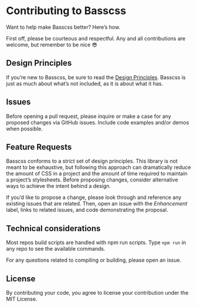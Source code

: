 # Contributing to Basscss

Want to help make Basscss better? Here’s how.

First off, please be courteous and respectful.
Any and all contributions are welcome, but remember to be nice :sunglasses:

## Design Principles

If you’re new to Basscss, be sure to read the [Design Principles](docs/DesignPrinciples.md).
Basscss is just as much about what’s not included, as it is about what it has.

## Issues

Before opening a pull request, please inquire or make a case for any proposed changes via GitHub issues.
Include code examples and/or demos when possible.

## Feature Requests

Basscss conforms to a strict set of design principles.
This library is not meant to be exhaustive, but following this approach can dramatically reduce the amount of CSS in a project and the amount of time required to maintain a project’s stylesheets.
Before proposing changes, consider alternative ways to achieve the intent behind a design.

If you’d like to propose a change, please look through and reference any existing issues that are related.
Then, open an issue with the *Enhancement* label, links to related issues, and code demonstrating the proposal.

## Technical considerations

Most repos build scripts are handled with npm run scripts. Type `npm run` in any repo to see the available commands.

For any questions related to compiling or building, please open an issue.

## License

By contributing your code, you agree to license your contribution under the MIT License.

